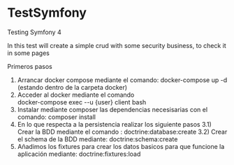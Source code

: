 # TestSymfony
Testing Symfony 4

In this test will create a simple crud with some security business, to check it in some pages 

Primeros pasos

1) Arrancar docker compose mediante el comando:
           docker-compose up -d (estando dentro de la carpeta docker)
2) Acceder al docker mediante el comando  
           docker-compose exec --u {user} client bash
3) Instalar mediante composer las dependencias necesisarias con el comando: 
           composer install
3) En lo que respecta a la persistencia realizar los siguiente pasos
   3.1) Crear la BDD mediante el comando : 
           doctrine:database:create
   3.2) Crear el schema de la BDD mediante: 
           doctrine:schema:create
4) Añadimos los fixtures para crear los datos basicos para que funcione la aplicación mediante: 
           doctrine:fixtures:load


